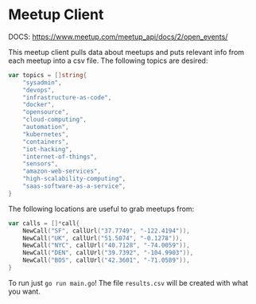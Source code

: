 # Meetup Client

DOCS: https://www.meetup.com/meetup_api/docs/2/open_events/

This meetup client pulls data about meetups and puts relevant info from each meetup into a csv file. The following topics are desired:

```go
var topics = []string{
	"sysadmin",
	"devops",
	"infrastructure-as-code",
	"docker",
	"opensource",
	"cloud-computing",
	"automation",
	"kubernetes",
	"containers",
	"iot-hacking",
	"internet-of-things",
	"sensors",
	"amazon-web-services",
	"high-scalability-computing",
	"saas-software-as-a-service",
}
```

The following locations are useful to grab meetups from:

```go
var calls = []*call{
	NewCall("SF", callUrl("37.7749", "-122.4194")),
	NewCall("UK", callUrl("51.5074", "-0.1278")),
	NewCall("NYC", callUrl("40.7128", "-74.0059")),
	NewCall("DEN", callUrl("39.7392", "-104.9903")),
	NewCall("BOS", callUrl("42.3601", "-71.0589")),
}
```

To run just `go run main.go`! The file `results.csv` will be created with what you want.